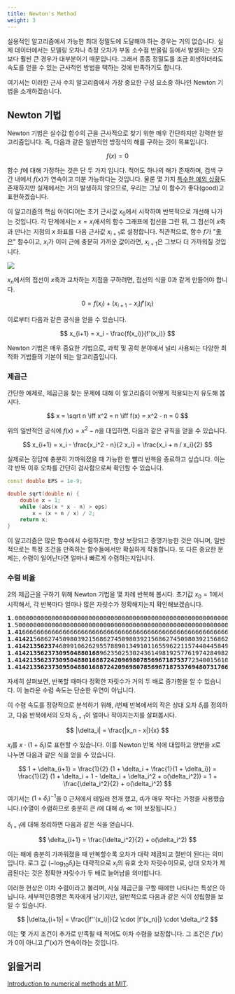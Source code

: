 ```yaml
---
title: Newton's Method
weight: 3
---
```


실용적인 알고리즘에서 가능한 최대 정밀도에 도달해야 하는 경우는 거의 없습니다. 실제 데이터에서는 모델링 오차나 측정 오차가 부동 소수점 반올림 등에서 발생하는 오차보다 훨씬 큰 경우가 대부분이기 때문입니다. 그래서 종종 정밀도를 조금 희생하더라도 속도를 얻을 수 있는 근사적인 방법을 택하는 것에 만족하기도 합니다.

여기서는 이러한 근사 수치 알고리즘에서 가장 중요한 구성 요소중 하나인 Newton 기법을 소개하겠습니다.

## Newton 기법

Newton 기법은 실수값 함수의 근을 근사적으로 찾기 위한 매우 간단하지만 강력한 알고리즘입니다. 즉, 다음과 같은 일반적인 방정식의 해를 구하는 것이 목표입니다.

$$
f(x) = 0
$$

함수 $f$에 대해 가정하는 것은 단 두 가지 입니다. 적어도 하나의 해가 존재하며, 검색 구간 내에서 $f(x)$가 연속이고 미분 가능하다는 것입니다. 물론 몇 가지 [특수한 예외 상황](https://en.wikipedia.org/wiki/Newton%27s_method#Failure_analysis)도 존재하지만 실제에서는 거의 발생하지 않으므로, 우리는 그냥 이 함수가 좋다(good)고 표현하겠습니다.

이 알고리즘의 핵심 아이디어는 초기 근사값 $x_0$에서 시작하여 반복적으로 개선해 나가는 것입니다. 각 단계에서는 $x = x_i$에서의 함수 그래프에 접선을 그린 뒤, 그 접선이 $x$축과 만나는 지점의 $x$ 좌표를 다음 근사값 $x_{i+1}$로 설정합니다. 직관적으로, 함수 $f$가 "[좋은](https://en.wikipedia.org/wiki/Smoothness)" 함수이고, $x_i$가 이미 근에 충분히 가까운 값이라면, $x_{i+1}$은 그보다 더 가까워질 것입니다.

![](../img/newton.png)

$x_n$에서의 접선이 $x$축과 교차하는 지점을 구하려면, 접선의 식을 0과 같게 만들어야 합니다.

$$
0 = f(x_i) + (x_{i+1} - x_i) f'(x_i)
$$

이로부터 다음과 같은 공식을 얻을 수 있습니다.

$$
x_{i+1} = x_i - \frac{f(x_i)}{f'(x_i)}
$$

Newton 기법은 매우 중요한 기법으로, 과학 및 공학 분야에서 널리 사용되는 다양한 최적화 기법들의 기본이 되는 알고리즘입니다.

### 제곱근

간단한 예제로, 제곱근을 찾는 문제에 대해 이 알고리즘이 어떻게 적용되는지 유도해 봅시다.

$$
x = \sqrt n \iff x^2 = n \iff f(x) = x^2 - n = 0
$$

위의 일반적인 공식에 $f(x) = x^2 - n$을 대입하면, 다음과 같은 규칙을 얻을 수 있습니다.

$$
x_{i+1} = x_i - \frac{x_i^2 - n}{2 x_i} = \frac{x_i + n / x_i}{2}
$$

실제로는 정답에 충분히 가까워졌을 때 가능한 한 빨리 반복을 종료하고 싶습니다. 이는 각 반복 이후 오차를 간단히 검사함으로써 확인할 수 있습니다.

```cpp
const double EPS = 1e-9;

double sqrt(double n) {
    double x = 1;
    while (abs(x * x - n) > eps)
        x = (x + n / x) / 2;
    return x;
}
```

이 알고리즘은 많은 함수에서 수렴하지만, 항상 보장되고 증명가능한 것은 아니며, 일반적으로는 특정 조건을 만족하는 함수들에서만 확실하게 작동합니다. 또 다른 중요한 문제는, 수렴이 일어난다면 얼마나 빠르게 수렴하는지입니다.

### 수렴 비율

$2$의 제곱근을 구하기 위해 Newton 기법을 몇 차례 반복해 봅시다. 초기값 $x_0=1$에서 시작해서, 각 반복마다 얼마나 많은 자릿수가 정확해지는지 확인해보겠습니다.

<pre class='center-pre'>
<b>1</b>.0000000000000000000000000000000000000000000000000000000000000
<b>1</b>.5000000000000000000000000000000000000000000000000000000000000
<b>1.41</b>66666666666666666666666666666666666666666666666666666666675
<b>1.41421</b>56862745098039215686274509803921568627450980392156862745
<b>1.41421356237</b>46899106262955788901349101165596221157440445849057
<b>1.41421356237309504880168</b>96235025302436149819257761974284982890
<b>1.41421356237309504880168872420969807856967187537</b>72340015610125
<b>1.4142135623730950488016887242096980785696718753769480731766796</b>
</pre>

자세히 살펴보면, 반복할 때마다 정확한 자릿수가 거의 두 배로 증가함을 알 수 있습니다. 이 놀라운 수렴 속도는 단순한 우연이 아닙니다.

이 수렴 속도를 정량적으로 분석하기 위해, $i$번째 반복에서의 작은 상대 오차 $\delta_i$를 정의하고, 다음 반복에서의 오차 $\delta_{i+1}$이 얼마나 작아지는지를 살펴봅시다.

$$
|\delta_i| = \frac{|x_n - x|}{x}
$$

$x_i$를 $x \cdot (1 + \delta_i)$로 표현할 수 있습니다. 이를 Newton 반복 식에 대입하고 양변을 $x$로 나누면 다음과 같은 식을 얻을 수 있습니다.

$$
1 + \delta_{i+1} = \frac{1}{2} (1 + \delta_i + \frac{1}{1 + \delta_i}) = \frac{1}{2} (1 + \delta_i + 1 - \delta_i + \delta_i^2 + o(\delta_i^2)) = 1 + \frac{\delta_i^2}{2} + o(\delta_i^2)
$$

여기서는 $(1 + \delta_i)^{-1}$을 $0$ 근처에서 테일러 전개 했고, $d_i$가 매우 작다는 가정을 사용했습니다.(수열이 수렴하므로 충분히 큰 $i$에 대해 $d_i \ll 1$이 보장됩니다.)

$\delta_{i+1}$에 대해 정리하면 다음과 같은 식을 얻습니다.

$$
\delta_{i+1} = \frac{\delta_i^2}{2} + o(\delta_i^2)
$$

이는 해에 충분히 가까워졌을 때 반복할수록 오차가 대략 제곱되고 절반이 된다는 의미입니다. 로그 값 $(- \log_{10} \delta_i)$는 대략적으로 ${x_i}$의 유효 숫자 자릿수이므로, 상대 오차가 제곱된다는 것은 정확한 자릿수가 두 배로 늘어남을 의미합니다.

이러한 현상은 이차 수렴이라고 불리며, 사실 제곱근을 구할 때에만 나타나는 특성은 아닙니다. 세부적인증명은 독자에게 남기지만, 일반적으로 다음과 같은 식이 성립함을 보일 수 있습니다.

$$
|\delta_{i+1}| = \frac{|f''(x_i)|}{2 \cdot |f'(x_n)|} \cdot \delta_i^2
$$

이는 몇 가지 조건이 추가로 만족될 때 적어도 이차 수렴을 보장합니다. 그 조건은 $f'(x)$가 $0$이 아니고 $f''(x)$가 연속이라는 것입니다.

## 읽을거리

[Introduction to numerical methods at MIT](https://ocw.mit.edu/courses/mathematics/18-330-introduction-to-numerical-analysis-spring-2012/lecture-notes/MIT18_330S12_Chapter4.pdf).
